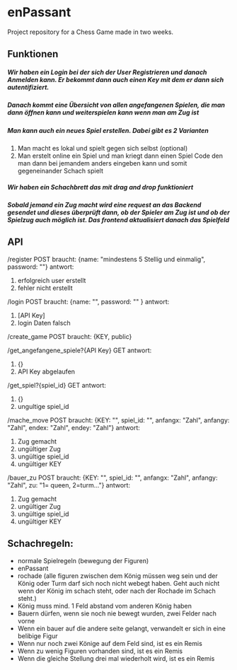 # enPassant
Project repository for a Chess Game made in two weeks.

## Funktionen

##### Wir haben ein Login bei der sich der User Registrieren und danach Anmelden kann. Er bekommt dann auch einen Key mit dem er dann sich autentifiziert.

##### Danach kommt eine Übersicht von allen angefangenen Spielen, die man dann öffnen kann und weiterspielen kann wenn man am Zug ist

##### Man kann auch ein neues Spiel erstellen. Dabei gibt es 2 Varianten
1. Man macht es lokal und  spielt gegen sich selbst (optional)
2. Man erstelt online ein Spiel und man kriegt dann einen Spiel Code den man dann bei jemandem anders eingeben kann und somit gegeneinander Schach spielt

##### Wir haben ein Schachbrett das mit drag and drop funktioniert

##### Sobald jemand ein Zug macht wird eine request an das Backend gesendet und dieses überprüft dann, ob der Spieler am Zug ist und ob der Spielzug auch möglich ist. Das frontend aktualisiert danach das Spielfeld

## API

/register
POST
braucht: {name: "mindestens 5 Stellig und einmalig", password: ""}
antwort: 
1. erfolgreich user erstellt
2. fehler nicht erstellt

/login
POST
braucht: {name: "", password: "" }
antwort:
1. [API Key]
2. login Daten falsch

/create_game
POST
braucht: {KEY, public}

/get_angefangene_spiele?{API Key}
GET
antwort:
1. {}
2. API Key abgelaufen

/get_spiel?{spiel_id}
GET
antwort:
1. {}
2. ungultige spiel_id

/mache_move
POST
braucht: {KEY: "", spiel_id: "", anfangx: "Zahl", anfangy: "Zahl", endex: "Zahl", endey: "Zahl"}
antwort:
1. Zug gemacht
2. ungültiger Zug
3. ungültige spiel_id
4. ungültiger KEY

/bauer_zu
POST
braucht: {KEY: "", spiel_id: "", anfangx: "Zahl", anfangy: "Zahl", zu: "1= queen, 2=turm..."}
antwort:
1. Zug gemacht
2. ungültiger Zug
3. ungültige spiel_id
4. ungültiger KEY
   
## Schachregeln:
- normale Spielregeln (bewegung der Figuren)
- enPassant
- rochade (alle figuren zwischen dem König müssen weg sein und der König oder Turm darf sich noch nicht webegt haben. Geht auch nicht wenn der König im schach steht, oder nach der Rochade im Schach steht.)
- König muss mind. 1 Feld abstand vom anderen König haben
- Bauern dürfen, wenn sie noch nie bewegt wurden, zwei Felder nach vorne
- Wenn ein bauer auf die andere seite gelangt, verwandelt er sich in eine belibige Figur
- Wenn nur noch zwei Könige auf dem Feld sind, ist es ein Remis
- Wenn zu wenig Figuren vorhanden sind, ist es ein Remis
- Wenn die gleiche Stellung drei mal wiederholt wird, ist es ein Remis
